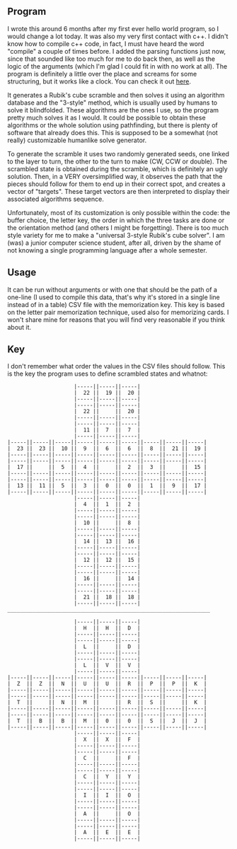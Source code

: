 ## Program

I wrote this around 6 months after my first ever hello world program, so I would change a lot today. It was also my very first contact with c++. I didn't know how to compile c++ code, in fact, I must have heard the word "compile" a couple of times before.
I added the parsing functions just now, since that sounded like too much for me to do back then, as well as the logic of the arguments (which I'm glad I could fit in with no work at all).
The program is definitely a little over the place and screams for some structuring, but it works like a clock. You can check it out [here](https://alg.cubing.net/).

It generates a Rubik's cube scramble and then solves it using an algorithm database and the "3-style" method, which is usually used by humans to solve it blindfolded. These algorithms are the ones I use, so the program pretty much solves it as I would. It could be possible to obtain these algorithms or the whole solution using pathfinding, but there is plenty of software that already does this. This is supposed to be a somewhat (not really) customizable humanlike solve generator.

To generate the scramble it uses two randomly generated seeds, one linked to the layer to turn, the other to the turn to make (CW, CCW or double). The scrambled state is obtained during the scramble, which is definitely an ugly solution.
Then, in a VERY oversimplified way, it observes the path that the pieces should follow for them to end up in their correct spot, and creates a vector of "targets". These target vectors are then interpreted to display their associated algorithms sequence.

Unfortunately, most of its customization is only possible within the code: the buffer choice, the letter key, the order in which the three tasks are done or the orientation method (and others I might be forgetting). There is too much style variety for me to make a "universal 3-style Rubik's cube solver". I am (was) a junior computer science student, after all, driven by the shame of not knowing a single programming language after a whole semester.

## Usage

It can be run without arguments or with one that should be the path of a one-line (I used to compile this data, that's why it's stored in a single line instead of in a table) CSV file with the memorization key. This key is based on the letter pair memorization technique, used also for memorizing cards. I won't share mine for reasons that you will find very reasonable if you think about it.

## Key

I don't remember what order the values in the CSV files should follow. This is the key the program uses to define scrambled states and whatnot:

                         |-----||-----||-----|
                         |  22 ||  19 ||  20 |
                         |-----||-----||-----|
                         |-----||-----||-----|
                         |  22 ||     ||  20 |
                         |-----||-----||-----|
                         |-----||-----||-----|
                         |  11 ||  7  ||  7  |
                         |-----||-----||-----|
    |-----||-----||-----||-----||-----||-----||-----||-----||-----|
    |  23 ||  23 ||  10 ||  9  ||  6  ||  6  ||  8  ||  21 ||  19 |
    |-----||-----||-----||-----||-----||-----||-----||-----||-----|
    |-----||-----||-----||-----||-----||-----||-----||-----||-----|
    |  17 ||     ||  5  ||  4  ||     ||  2  ||  3  ||     ||  15 |
    |-----||-----||-----||-----||-----||-----||-----||-----||-----|
    |-----||-----||-----||-----||-----||-----||-----||-----||-----|
    |  13 ||  11 ||  5  ||  3  ||  0  ||  0  ||  1  ||  9  ||  17 |
    |-----||-----||-----||-----||-----||-----||-----||-----||-----|
                         |-----||-----||-----|
                         |  4  ||  1  ||  2  |
                         |-----||-----||-----|
                         |-----||-----||-----|
                         |  10 ||     ||  8  |
                         |-----||-----||-----|
                         |-----||-----||-----|
                         |  14 ||  13 ||  16 |
                         |-----||-----||-----|
                         |-----||-----||-----|
                         |  12 ||  12 ||  15 |
                         |-----||-----||-----|
                         |-----||-----||-----|
                         |  16 ||     ||  14 |
                         |-----||-----||-----|
                         |-----||-----||-----|
                         |  21 ||  18 ||  18 |
                         |-----||-----||-----|
    ________________________________________________________________

                         |-----||-----||-----|
                         |  H  ||  H  ||  D  |
                         |-----||-----||-----|
                         |-----||-----||-----|
                         |  L  ||     ||  D  |
                         |-----||-----||-----|
                         |-----||-----||-----|
                         |  L  ||  V  ||  V  |
                         |-----||-----||-----|
    |-----||-----||-----||-----||-----||-----||-----||-----||-----|
    |  Z  ||  Z  ||  N  ||  U  ||  U  ||  R  ||  P  ||  P  ||  K  |
    |-----||-----||-----||-----||-----||-----||-----||-----||-----|
    |-----||-----||-----||-----||-----||-----||-----||-----||-----|
    |  T  ||     ||  N  ||  M  ||     ||  R  ||  S  ||     ||  K  |
    |-----||-----||-----||-----||-----||-----||-----||-----||-----|
    |-----||-----||-----||-----||-----||-----||-----||-----||-----|
    |  T  ||  B  ||  B  ||  M  ||  0  ||  0  ||  S  ||  J  ||  J  |
    |-----||-----||-----||-----||-----||-----||-----||-----||-----|
                         |-----||-----||-----|
                         |  X  ||  X  ||  F  |
                         |-----||-----||-----|
                         |-----||-----||-----|
                         |  C  ||     ||  F  |
                         |-----||-----||-----|
                         |-----||-----||-----|
                         |  C  ||  Y  ||  Y  |
                         |-----||-----||-----|
                         |-----||-----||-----|
                         |  I  ||  I  ||  O  |
                         |-----||-----||-----|
                         |-----||-----||-----|
                         |  A  ||     ||  O  |
                         |-----||-----||-----|
                         |-----||-----||-----|
                         |  A  ||  E  ||  E  |
                         |-----||-----||-----|
                         